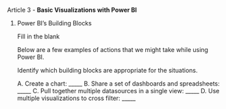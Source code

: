 Article 3 - **Basic Visualizations with Power BI**

1.	Power BI’s Building Blocks

    Fill in the blank

    Below are a few examples of actions that we might take while using Power BI.

    Identify which building blocks are appropriate for the situations.

    A. Create a chart: _____
    B. Share a set of dashboards and spreadsheets: _____
    C. Pull together multiple datasources in a single view: _____ 
    D. Use multiple visualizations to cross filter: _____
